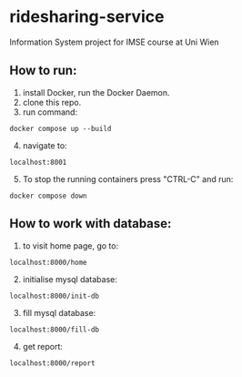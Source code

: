# ridesharing-service
Information System project for IMSE course at Uni Wien

## How to run:

1. install Docker, run the Docker Daemon.
2. clone this repo.
3. run command:
```
docker compose up --build
```
4. navigate to:
```
localhost:8001
```
5. To stop the running containers press "CTRL-C" and run:
```
docker compose down
```

## How to work with database:
1. to visit home page, go to:
```
localhost:8000/home
```
2. initialise mysql database:
```
localhost:8000/init-db
```
3. fill mysql database:
```
localhost:8000/fill-db
```
4. get report:
```
localhost:8000/report
```
